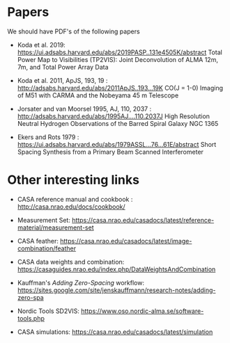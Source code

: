 # Papers

We should have PDF's of the following papers


* Koda et al. 2019: https://ui.adsabs.harvard.edu/abs/2019PASP..131e4505K/abstract
    Total Power Map to Visibilities (TP2VIS): Joint Deconvolution of ALMA 12m, 7m, and Total Power Array Data
     
* Koda et al. 2011, ApJS, 193, 19 : http://adsabs.harvard.edu/abs/2011ApJS..193...19K
    CO(J = 1-0) Imaging of M51 with CARMA and the Nobeyama 45 m Telescope

* Jorsater and van Moorsel 1995, AJ, 110, 2037 : http://adsabs.harvard.edu/abs/1995AJ....110.2037J
    High Resolution Neutral Hydrogen Observations of the Barred Spiral Galaxy NGC 1365

* Ekers and Rots 1979 : https://ui.adsabs.harvard.edu/abs/1979ASSL...76...61E/abstract
    Short Spacing Synthesis from a Primary Beam Scanned Interferometer

# Other interesting links

* CASA reference manual and cookbook : http://casa.nrao.edu/docs/cookbook/

* Measurement Set: https://casa.nrao.edu/casadocs/latest/reference-material/measurement-set

* CASA feather: https://casa.nrao.edu/casadocs/latest/image-combination/feather

* CASA data weights and combination:  https://casaguides.nrao.edu/index.php/DataWeightsAndCombination

* Kauffman's *Adding Zero-Spacing* workflow: https://sites.google.com/site/jenskauffmann/research-notes/adding-zero-spa

* Nordic Tools SD2VIS: https://www.oso.nordic-alma.se/software-tools.php

* CASA simulations: https://casa.nrao.edu/casadocs/latest/simulation
